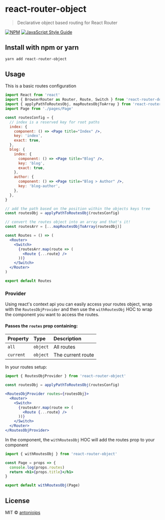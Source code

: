 # react-router-object

> Declarative object based routing for React Router

[![NPM](https://img.shields.io/npm/v/react-router-object.svg)](https://www.npmjs.com/package/react-router-object) [![JavaScript Style Guide](https://img.shields.io/badge/code_style-standard-brightgreen.svg)](https://standardjs.com)

## Install with npm or yarn

```bash
yarn add react-router-object
```

## Usage

This is a basic routes configuration

```jsx
import React from 'react'
import { BrowserRouter as Router, Route, Switch } from 'react-router-dom'
import { applyPathToRoutesObj, mapRoutesObjToArray } from 'react-router-object'
import Page from './pages/Page'

const routesConfig = {
  // index is a reserved key for root paths
  index: {
    component: () => <Page title="Index" />,
    key: 'index',
    exact: true,
  },
  blog: {
    index: {
      component: () => <Page title="Blog" />,
      key: 'blog',
      exact: true,
    },
    author: {
      component: () => <Page title="Blog > Author" />,
      key: 'blog-author',
    },
  },
}

// add the path based on the position within the objects keys tree
const routesObj = applyPathToRoutesObj(routesConfig)

// convert the routes object into an array and that's it!
const routesArr = [...mapRoutesObjToArray(routesObj)]

const Routes = () => (
  <Router>
    <Switch>
      {routesArr.map(route => (
        <Route {...route} />
      ))}
    </Switch>
  </Router>
)

export default Routes
```

### Provider

Using react's context api you can easily access your routes object, wrap with the `RoutesObjProvider` and then use the `withRoutesObj` HOC to wrap the component you want to access the routes.

#### Passes the `routes` prop containing:

| Property  | Type     | Description       |
| :-------- | :------- | :---------------- |
| `all`     | `object` | All routes        |
| `current` | `object` | The current route |

In your routes setup:

```jsx
import { RoutesObjProvider } from 'react-router-object'

const routesObj = applyPathToRoutesObj(routesConfig)

<RoutesObjProvider routes={routesObj}>
  <Router>
    <Switch>
      {routesArr.map(route => (
        <Route {...route} />
      ))}
    </Switch>
  </Router>
</RoutesObjProvider>
```

In the component, the `withRoutesObj` HOC will add the routes prop to your component

```jsx
import { withRoutesObj } from 'react-router-object'

const Page = props => {
  console.log(props.routes)
  return <h1>{props.title}</h1>
}

export default withRoutesObj(Page)
```

## License

MIT © [antoniojps](https://github.com/antoniojps)
